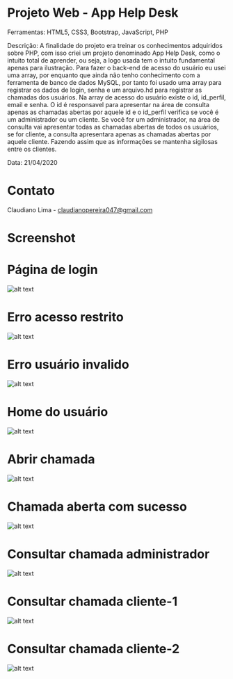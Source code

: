 # Projeto Web - App Help Desk

Ferramentas: HTML5, CSS3, Bootstrap, JavaScript, PHP

Descrição: A finalidade do projeto era treinar os conhecimentos adquiridos sobre PHP, com isso criei um projeto denominado App Help Desk, como o intuito total de aprender, ou seja, a logo usada tem o intuito fundamental apenas para ilustração. Para fazer o back-end de acesso do usuário eu usei uma array, por enquanto que ainda não tenho conhecimento com a ferramenta de banco de dados MySQL, por tanto foi usado uma array para registrar os dados de login, senha e um arquivo.hd para registrar as chamadas dos usuários.
Na array de acesso do usuário existe o id, id_perfil, email e senha. O id é responsavel para apresentar na área de consulta apenas as chamadas abertas por aquele id e o id_perfil verifica se você é um administrador ou um cliente. Se você for um administrador, na área de consulta vai apresentar todas as chamadas abertas de todos os usuários, se for cliente, a consulta apresentara apenas as chamadas abertas por aquele cliente. Fazendo assim que as informações se mantenha sigilosas entre os clientes.

Data: 21/04/2020

# Contato
Claudiano Lima - claudianopereira047@gmail.com

# Screenshot

# Página de login
![alt text](https://i.imgur.com/vTi0DIj.png)

# Erro acesso restrito
![alt text](https://i.imgur.com/wYgv8c9.png)

# Erro usuário invalido
![alt text](https://i.imgur.com/BYlclVJ.png)

# Home do usuário
![alt text](https://i.imgur.com/MY4iyME.png)

# Abrir chamada
![alt text](https://i.imgur.com/L125dRu.png)

# Chamada aberta com sucesso
![alt text](https://i.imgur.com/nIM0QuH.png)

# Consultar chamada administrador
![alt text](https://i.imgur.com/LthdR3X.png)

# Consultar chamada cliente-1
![alt text](https://i.imgur.com/BaEQ4Fk.png)

# Consultar chamada cliente-2
![alt text](https://i.imgur.com/648NBD6.png)


